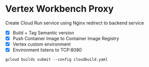 # Vertex Workbench Proxy

Create Cloud Run service using Nginx redirect to backend service

- [x] Build + Tag Semantic version
- [x] Push Container Image to Container Image Registry
- [x] Vertex custom environment
- [x] Environment listens to TCP:8080

```
gcloud builds submit --config cloudbuild.yaml
```
